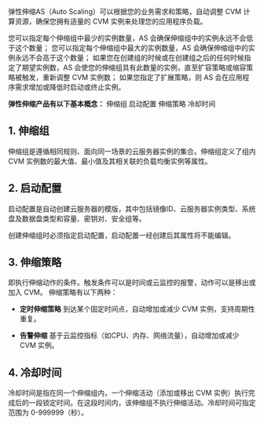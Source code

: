 弹性伸缩AS（Auto Scaling）可以根据您的业务需求和策略，自动调整 CVM 计算资源，确保您拥有适量的 CVM 实例来处理您的应用程序负载。

您可以指定每个伸缩组中最少的实例数量，AS 会确保伸缩组中的实例永远不会低于这个数量；
您可以指定每个伸缩组中最大的实例数量，AS 会确保伸缩组中的实例永远不会高于这个数量；
如果您在创建组的时候或在创建组之后的任何时候指定了期望实例数，AS 会使您的伸缩组具有此数量的实例，直至扩容策略或缩容策略被触发，重新调整 CVM 实例数；
如果您指定了扩展策略，则 AS 会在应用程序需求增加或降低时启动或终止实例。


**弹性伸缩产品有以下基本概念：**
伸缩组
启动配置
伸缩策略
冷却时间


## 1. 伸缩组
伸缩组是遵循相同规则、面向同一场景的云服务器实例的集合。伸缩组定义了组内 CVM 实例数的最大值、最小值及其相关联的负载均衡实例等属性。

## 2. 启动配置
启动配置是自动创建云服务器的模版，其中包括镜像ID、云服务器实例类型、系统盘及数据盘类型和容量、密钥对、安全组等。

创建伸缩组时必须指定启动配置，启动配置一经创建后其属性将不能编辑。

## 3. 伸缩策略
即执行伸缩动作的条件。触发条件可以是时间或云监控的报警，动作可以是移出或加入 CVM。
伸缩策略有以下两种：

- **定时伸缩策略**
到达某个固定时间点，自动增加或减少 CVM 实例，支持周期性重复。

- **告警伸缩**
基于云监控指标（如CPU、内存、网络流量），自动增加或减少 CVM 实例。

## 4. 冷却时间
冷却时间是指在同一个伸缩组内，一个伸缩活动（添加或移出 CVM 实例）执行完成后的一段锁定时间。在这段时间内，该伸缩组不执行伸缩活动。冷却时间可指定范围为 0-999999（秒）。
